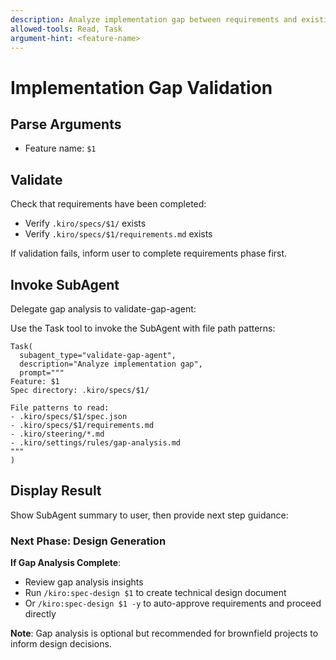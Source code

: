 ```yaml
---
description: Analyze implementation gap between requirements and existing codebase
allowed-tools: Read, Task
argument-hint: <feature-name>
---
```


# Implementation Gap Validation

## Parse Arguments
- Feature name: `$1`

## Validate
Check that requirements have been completed:
- Verify `.kiro/specs/$1/` exists
- Verify `.kiro/specs/$1/requirements.md` exists

If validation fails, inform user to complete requirements phase first.

## Invoke SubAgent

Delegate gap analysis to validate-gap-agent:

Use the Task tool to invoke the SubAgent with file path patterns:

```
Task(
  subagent_type="validate-gap-agent",
  description="Analyze implementation gap",
  prompt="""
Feature: $1
Spec directory: .kiro/specs/$1/

File patterns to read:
- .kiro/specs/$1/spec.json
- .kiro/specs/$1/requirements.md
- .kiro/steering/*.md
- .kiro/settings/rules/gap-analysis.md
"""
)
```

## Display Result

Show SubAgent summary to user, then provide next step guidance:

### Next Phase: Design Generation

**If Gap Analysis Complete**:
- Review gap analysis insights
- Run `/kiro:spec-design $1` to create technical design document
- Or `/kiro:spec-design $1 -y` to auto-approve requirements and proceed directly

**Note**: Gap analysis is optional but recommended for brownfield projects to inform design decisions.